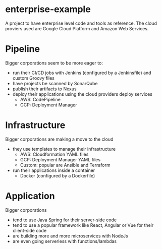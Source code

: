# enterprise-example
A project to have enterprise level code and tools as reference. The cloud proviers used are Google Cloud Platform and Amazon Web Services.

# Pipeline
Bigger corporations seem to be more eager to:
- run their CI/CD jobs with Jenkins (configured by a Jenkinsfile) and custom Groovy files
- have projects be scanned by SonarQube
- publish their artifacts to Nexus
- deploy their applications using the cloud providers deploy services
  - AWS: CodePipeline
  - GCP: Deployment Manager

# Infrastructure
Bigger corporations are making a move to the cloud
- they use templates to manage their infrastructure
  - AWS: Cloudformation YAML files
  - GCP: Deployment Manager YAML files
  - Custom: popular are Ansible and Terraform
- run their applications inside a container
  - Docker (configured by a Dockerfile)

# Application
Bigger corporations
- tend to use Java Spring for their server-side code
- tend to use a popular framework like React, Angular or Vue for their client-side code
- are building more and more microservices with NodeJs
- are even going serverless with functions/lambdas
